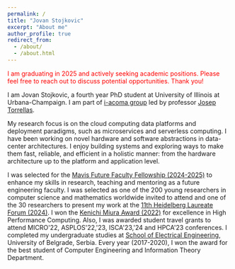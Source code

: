 ```yaml
---
permalink: /
title: "Jovan Stojkovic"
excerpt: "About me"
author_profile: true
redirect_from: 
  - /about/
  - /about.html
---
```


<span style="color:red;">
I am graduating in 2025 and actively seeking academic positions. Please feel free to reach out to discuss potential opportunities. Thank you!
</span>

I am Jovan Stojkovic, a fourth year PhD student at University of Illinois at Urbana-Champaign. I am part of [i-acoma group](http://iacoma.cs.uiuc.edu/) led by professor [Josep Torrellas](http://iacoma.cs.uiuc.edu/josep/torrellas.html). 

My research focus is on the cloud computing data platforms and deployment paradigms, such as microservices and serverless computing. I have been working on novel hardware and software abstractions in data-center architectures. I enjoy building systems and exploring ways to make them fast, reliable, and efficient in a holistic manner: from the hardware architecture up to the platform and application level. 

I was selected for the [Mavis Future Faculty Fellowship (2024-2025)](https://mavis.grainger.illinois.edu/) to enhance my skills in research, teaching and mentoring as a future engineering faculty.
I was selected as one of the 200 young researchers in computer science and mathematics worldwide invited to attend and one of the 30 researchers to present my work at the
[11th Heidelberg Laureate Forum (2024)](https://www.heidelberg-laureate-forum.org/forum/11th-hlf-2024.html).
I won the [Kenichi Miura Award (2022)](https://cs.illinois.edu/about/awards/graduate-fellowships-awards/kenichi-miura-award) for excellence in High Performance Computing.
Also, I was awarded student travel grants to attend MICRO'22, ASPLOS'22,'23, ISCA'23,'24 and HPCA'23 conferences.
I completed my undergraduate studies at [School of Electrical Engineering](https://www.etf.bg.ac.rs/en), University of Belgrade, Serbia. Every year (2017-2020), I won the award for the best student of Computer Engineering and Information Theory Department.

